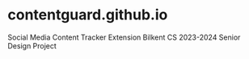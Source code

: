 # contentguard.github.io
Social Media Content Tracker Extension 
Bilkent CS 2023-2024 Senior Design Project
